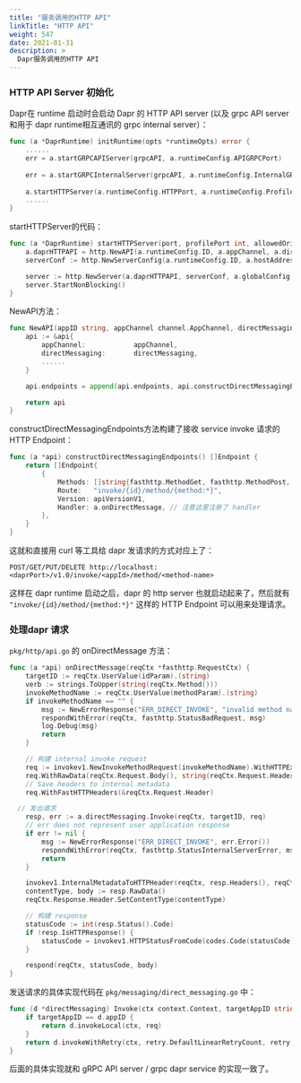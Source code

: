 ```yaml
---
title: "服务调用的HTTP API"
linkTitle: "HTTP API"
weight: 547
date: 2021-01-31
description: >
  Dapr服务调用的HTTP API
---
```


### HTTP API Server 初始化

Dapr在  runtime 启动时会启动 Dapr 的 HTTP API server (以及 grpc API server 和用于 dapr runtime相互通讯的 grpc internal server）：

```go
func (a *DaprRuntime) initRuntime(opts *runtimeOpts) error {
	......
	err = a.startGRPCAPIServer(grpcAPI, a.runtimeConfig.APIGRPCPort)
	
	err = a.startGRPCInternalServer(grpcAPI, a.runtimeConfig.InternalGRPCPort)
	
	a.startHTTPServer(a.runtimeConfig.HTTPPort, a.runtimeConfig.ProfilePort, a.runtimeConfig.AllowedOrigins, pipeline)
	......
}
```

startHTTPServer的代码：

```go
func (a *DaprRuntime) startHTTPServer(port, profilePort int, allowedOrigins string, pipeline http_middleware.Pipeline) {
	a.daprHTTPAPI = http.NewAPI(a.runtimeConfig.ID, a.appChannel, a.directMessaging, a.stateStores, a.secretStores, a.getPublishAdapter(), a.actor, a.sendToOutputBinding, a.globalConfig.Spec.TracingSpec)
	serverConf := http.NewServerConfig(a.runtimeConfig.ID, a.hostAddress, port, profilePort, allowedOrigins, a.runtimeConfig.EnableProfiling)

	server := http.NewServer(a.daprHTTPAPI, serverConf, a.globalConfig.Spec.TracingSpec, pipeline)
	server.StartNonBlocking()
}
```

NewAPI方法：

```go
func NewAPI(appID string, appChannel channel.AppChannel, directMessaging messaging.DirectMessaging, ......) (*bindings.InvokeResponse, error), tracingSpec config.TracingSpec) API {
	api := &api{
		appChannel:            appChannel,
		directMessaging:       directMessaging,
		......
	}

	api.endpoints = append(api.endpoints, api.constructDirectMessagingEndpoints()...)

	return api
}
```

constructDirectMessagingEndpoints方法构建了接收 service invoke 请求的 HTTP Endpoint：

```go
func (a *api) constructDirectMessagingEndpoints() []Endpoint {
	return []Endpoint{
		{
			Methods: []string{fasthttp.MethodGet, fasthttp.MethodPost, fasthttp.MethodDelete, fasthttp.MethodPut},
			Route:   "invoke/{id}/method/{method:*}",
			Version: apiVersionV1,
			Handler: a.onDirectMessage, // 注意这里注册了 handler
		},
	}
}
```

这就和直接用 curl 等工具给 dapr 发请求的方式对应上了：

`POST/GET/PUT/DELETE http://localhost:<daprPort>/v1.0/invoke/<appId>/method/<method-name>`

这样在 dapr runtime 启动之后，dapr 的 http server 也就启动起来了，然后就有 `"invoke/{id}/method/{method:*}"` 这样的 HTTP Endpoint 可以用来处理请求。

### 处理dapr 请求

`pkg/http/api.go` 的 onDirectMessage 方法：

```go
func (a *api) onDirectMessage(reqCtx *fasthttp.RequestCtx) {
	targetID := reqCtx.UserValue(idParam).(string)
	verb := strings.ToUpper(string(reqCtx.Method()))
	invokeMethodName := reqCtx.UserValue(methodParam).(string)
	if invokeMethodName == "" {
		msg := NewErrorResponse("ERR_DIRECT_INVOKE", "invalid method name")
		respondWithError(reqCtx, fasthttp.StatusBadRequest, msg)
		log.Debug(msg)
		return
	}

	// 构建 internal invoke request
	req := invokev1.NewInvokeMethodRequest(invokeMethodName).WithHTTPExtension(verb, reqCtx.QueryArgs().String())
	req.WithRawData(reqCtx.Request.Body(), string(reqCtx.Request.Header.ContentType()))
	// Save headers to internal metadata
	req.WithFastHTTPHeaders(&reqCtx.Request.Header)

  // 发出请求 
	resp, err := a.directMessaging.Invoke(reqCtx, targetID, req)
	// err does not represent user application response
	if err != nil {
		msg := NewErrorResponse("ERR_DIRECT_INVOKE", err.Error())
		respondWithError(reqCtx, fasthttp.StatusInternalServerError, msg)
		return
	}

	invokev1.InternalMetadataToHTTPHeader(reqCtx, resp.Headers(), reqCtx.Response.Header.Set)
	contentType, body := resp.RawData()
	reqCtx.Response.Header.SetContentType(contentType)

	// 构建 response
	statusCode := int(resp.Status().Code)
	if !resp.IsHTTPResponse() {
		statusCode = invokev1.HTTPStatusFromCode(codes.Code(statusCode))
	}

	respond(reqCtx, statusCode, body)
}
```

发送请求的具体实现代码在 `pkg/messaging/direct_messaging.go` 中：

```go
func (d *directMessaging) Invoke(ctx context.Context, targetAppID string, req *invokev1.InvokeMethodRequest) (*invokev1.InvokeMethodResponse, error) {
	if targetAppID == d.appID {
		return d.invokeLocal(ctx, req)
	}
	return d.invokeWithRetry(ctx, retry.DefaultLinearRetryCount, retry.DefaultLinearBackoffInterval, targetAppID, d.invokeRemote, req)
}
```

后面的具体实现就和 gRPC API server / grpc dapr service 的实现一致了。

